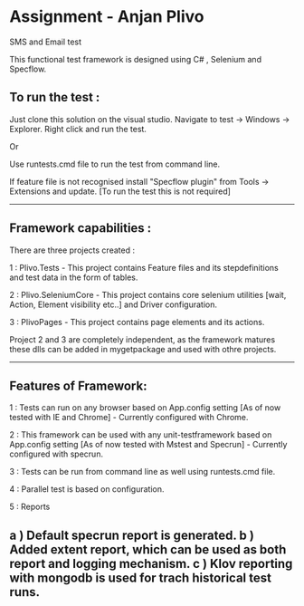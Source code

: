 # Assignment - Anjan Plivo

SMS and Email test

This functional test framework is designed using C# , Selenium and Specflow.

To run the test :
------------------

Just clone this solution on the visual studio.
Navigate to test  -> Windows -> Explorer.
Right click and run the test.

Or

Use runtests.cmd file to run the test from command line.

If feature file is not recognised install "Specflow plugin" from Tools -> Extensions and update. [To run the test this is not required]

----------------------------------------------------------------------------------------------------------------------------------------
Framework capabilities :
-------------------------

There are three projects created :

1 : Plivo.Tests - This project contains Feature files and its stepdefinitions and test data in the form of tables.

2 : Plivo.SeleniumCore - This project contains core selenium utilities [wait, Action, Element visibility etc..] and Driver configuration.

3 : PlivoPages - This project contains page elements and its actions.

Project 2 and 3 are completely independent, as the framework matures these dlls can be added in mygetpackage and used with othre projects.

-----------------------------------------------------------------------------------------------------------------------------------------
Features of Framework:
-----------------------

1 : Tests can run on any browser based on App.config setting [As of now tested with IE and Chrome] - Currently configured with Chrome.

2 : This framework can be used with any unit-testframework based on App.config setting [As of now tested with Mstest and Specrun] - Currently configured with specrun.

3 : Tests can be run from command line as well using runtests.cmd file.

4 : Parallel test is based on configuration.

5 : Reports

a ) Default specrun report is generated.
b ) Added extent report, which can be used as both report and logging mechanism.
c ) Klov reporting with mongodb is used for trach historical test runs.
----------------------------------------------------------------------------------------------------------------------------------------



